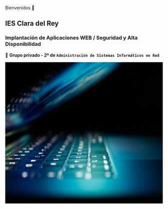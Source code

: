Bienvenidos 👋

## IES Clara del Rey

### Implantación de Aplicaciones WEB / Seguridad y Alta Disponibilidad

🙋 **Grupo privado - 2º de `Administración de Sistemas Informáticos en Red`**

<p align="center">
  <img width="600" height="450" src="https://github.com/SR2A2k25/.github/blob/main/profile/philipp-katzenberger-iIJrUoeRoCQ-unsplash%201920x1280.jpg">
</p>
